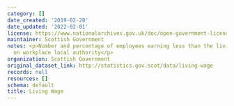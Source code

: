 ```yaml
---
category: []
date_created: '2019-02-28'
date_updated: '2022-02-01'
license: https://www.nationalarchives.gov.uk/doc/open-government-licence/version/3/
maintainer: Scottish Government
notes: <p>Number and percentage of employees earning less than the living wage, based
  on workplace local authority</p>
organization: Scottish Government
original_dataset_link: http://statistics.gov.scot/data/living-wage
records: null
resources: []
schema: default
title: Living Wage
---
```

